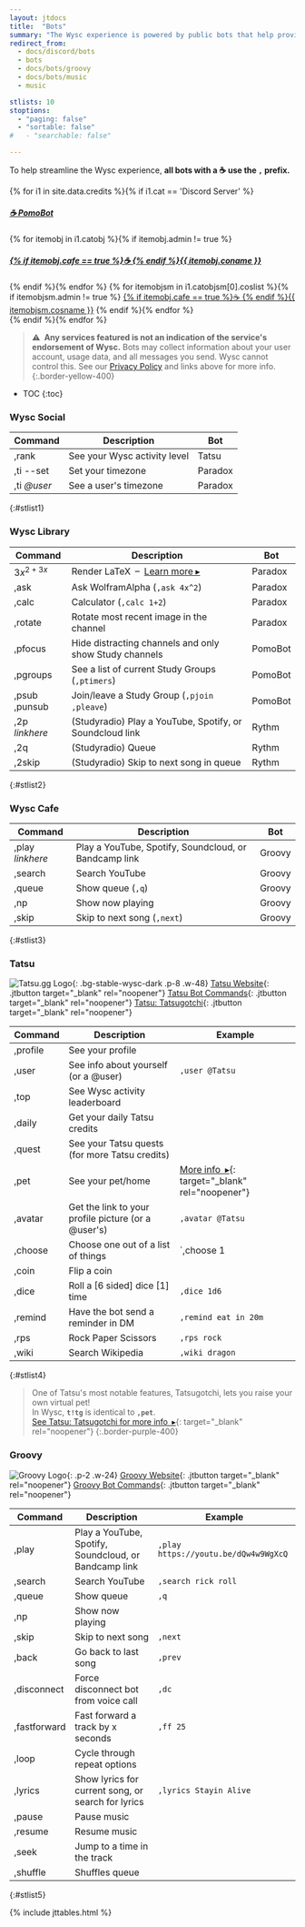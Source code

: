 ```yaml
---
layout: jtdocs
title:  "Bots"
summary: "The Wysc experience is powered by public bots that help provide services with a simple command!"
redirect_from:
  - docs/discord/bots
  - bots
  - docs/bots/groovy
  - docs/bots/music
  - music

stlists: 10
stoptions:
  - "paging: false"
  - "sortable: false"
#   - "searchable: false"

---
```


To help streamline the Wysc experience, **all bots with a ☕ use the `,` prefix.**

{% for i1 in site.data.credits %}{% if i1.cat == 'Discord Server' %}
<div class="grid grid-cols-2 sm:grid-cols-4 gap-x-4 gap-y-1 pb-4">
<h5 class="mt-0 pt-1 pb-1 leading-5 font-bold">
  <a href="https://github.com/Intery/PomoBot" target="_blank" rel="noopener" class="text-decoration-none break-all">☕ PomoBot</a>
</h5>
{% for itemobj in i1.catobj %}{% if itemobj.admin != true %}
<h5 class="mt-0 pt-1 pb-1 leading-5 font-bold">
  <a href="{{ itemobj.courl }}" target="_blank" rel="noopener" class="text-decoration-none break-all">{% if itemobj.cafe == true %}☕ {% endif %}{{ itemobj.coname }}</a>
</h5>
{% endif %}{% endfor %}
{% for itemobjsm in i1.catobjsm[0].coslist %}{% if itemobjsm.admin != true %}
<a href="{{ itemobjsm.cosurl }}" target="_blank" rel="noopener" class="text-decoration-none break-all p-0 m-0">{% if itemobj.cafe == true %}☕ {% endif %}{{ itemobjsm.cosname }}</a>
{% endif %}{% endfor %}
</div>
{% endif %}{% endfor %}

> ⚠️&ensp;**Any services featured is not an indication of the service's endorsement of Wysc.** Bots may collect information about your user account, usage data, and all messages you send. Wysc cannot control this. See our [Privacy Policy](/privacy) and links above for more info.
{:.border-yellow-400}


* TOC
{:toc}


### Wysc Social

|Command|Description|Bot|
|---|---|---|
|,rank|See your Wysc activity level|Tatsu|
|,ti \-\-set|Set your timezone|Paradox|
|,ti *@user*|See a user's timezone|Paradox|
{:#stlist1}


### Wysc Library

|Command|Description|Bot|
|---|---|---|
|$3x^{2+3x}$|Render LaTeX&ensp;&ndash;&ensp;[Learn more &#9656;](/docs/bots/paradox)|Paradox|
|,ask|Ask WolframAlpha (`,ask 4x^2`)|Paradox|
|,calc|Calculator (`,calc 1+2`)|Paradox|
|,rotate|Rotate most recent image in the channel|Paradox|
|,pfocus|Hide distracting channels and only show Study channels|PomoBot|
|,pgroups|See a list of current Study Groups (`,ptimers`)|PomoBot|
|,psub<br>,punsub|Join/leave a Study Group (`,pjoin` `,pleave`)|PomoBot|
|,2p *linkhere*|(Studyradio) Play a YouTube, Spotify, or Soundcloud link|Rythm|
|,2q|(Studyradio) Queue|Rythm|
|,2skip|(Studyradio) Skip to next song in queue|Rythm|
{:#stlist2}


### Wysc Cafe

| Command | Description | Bot |
| --- | --- | --- |
| ,play *linkhere*| Play a YouTube, Spotify, Soundcloud, or Bandcamp link | Groovy |
| ,search| Search YouTube|Groovy|
| ,queue| Show queue (`,q`) |Groovy|
| ,np | Show now playing |Groovy|
| ,skip| Skip to next song (`,next`) |Groovy|
{:#stlist3}


### Tatsu

![Tatsu.gg Logo](https://tatsu.gg/static/Logo.png){: .bg-stable-wysc-dark .p-8 .w-48}
[Tatsu Website](https://tatsu.gg/){: .jtbutton target="_blank" rel="noopener"}
[Tatsu Bot Commands](https://tatsu.fandom.com/){: .jtbutton target="_blank" rel="noopener"}
[Tatsu: Tatsugotchi](https://tatsu.fandom.com/wiki/Tatsugotchi){: .jtbutton target="_blank" rel="noopener"}

|Command|Description|Example|
|---|---|---|
|,profile|See your profile|
|,user|See info about yourself (or a @user)|`,user @Tatsu`|
|,top|See Wysc activity leaderboard|
|,daily|Get your daily Tatsu credits|
|,quest|See your Tatsu quests (for more Tatsu credits)|
|,pet|See your pet/home|[More info&ensp;&#9656;](https://tatsu.fandom.com/wiki/Tatsugotchi){: target="_blank" rel="noopener"}|
|,avatar| Get the link to your profile picture (or a @user's)|`,avatar @Tatsu`|
|,choose|Choose one out of a list of things|`,choose 1 | 2 | 3`|
|,coin |Flip a coin|
|,dice|Roll a [6 sided] dice [1] time|`,dice 1d6`
|,remind|Have the bot send a reminder in DM|`,remind eat in 20m`|
|,rps|Rock Paper Scissors|`,rps rock`|
|,wiki|Search Wikipedia|`,wiki dragon`|
{:#stlist4}

> One of Tatsu's most notable features, Tatsugotchi, lets you raise your own virtual pet!  
> In Wysc, **`t!tg`** is identical to **`,pet`**.  
> [See Tatsu: Tatsugotchi for more info&ensp;&#9656;](https://tatsu.fandom.com/wiki/Tatsugotchi){: target="_blank" rel="noopener"}
{:.border-purple-400}

### Groovy

![Groovy Logo](https://groovy.bot/img/logos/rounded.svg){: .p-2 .w-24}
[Groovy Website](https://groovy.bot/){: .jtbutton target="_blank" rel="noopener"}
[Groovy Bot Commands](https://groovy.bot/commands){: .jtbutton target="_blank" rel="noopener"}


| Command | Description | Example |
| --- | --- | --- |
| ,play | Play a YouTube, Spotify, Soundcloud, or Bandcamp link | `,play https://youtu.be/dQw4w9WgXcQ` |
| ,search| Search YouTube|`,search rick roll`|
| ,queue| Show queue |`,q`|
| ,np | Show now playing |
| ,skip| Skip to next song |`,next`|
| ,back | Go back to last song |`,prev`|
| ,disconnect | Force disconnect bot from voice call |`,dc`|
| ,fastforward| Fast forward a track by x seconds |`,ff 25`|
| ,loop | Cycle through repeat options |
| ,lyrics | Show lyrics for current song, or search for lyrics | `,lyrics Stayin Alive` |
| ,pause | Pause music |
| ,resume | Resume music |
| ,seek | Jump to a time in the track |
| ,shuffle | Shuffles queue |
{:#stlist5}

{% include jttables.html %}
